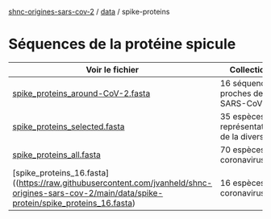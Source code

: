 [shnc-origines-sars-cov-2](../../) / [data](../) / spike-proteins

# Séquences de la protéine spicule


| Voir le fichier  | Collection |
|-------------------|----------------------------|
| [spike_proteins_around-CoV-2.fasta](https://raw.githubusercontent.com/jvanheld/shnc-origines-sars-cov-2/main/data/spike-protein/spike_proteins_around-CoV-2.fasta) | 16 séquences proches de SARS-CoV-2 | 
| [spike_proteins_selected.fasta](https://raw.githubusercontent.com/jvanheld/shnc-origines-sars-cov-2/main/data/spike-protein/spike_proteins_selected.fasta) | 35 espèces représentatives de la diversité | 
| [spike_proteins_all.fasta](https://raw.githubusercontent.com/jvanheld/shnc-origines-sars-cov-2/main/data/spike-protein/spike_proteins_all.fasta) | 70 espèces de coronavirus |
|[spike_proteins_16.fasta]((https://raw.githubusercontent.com/jvanheld/shnc-origines-sars-cov-2/main/data/spike-protein/spike_proteins_16.fasta)|16 espèces de coronavirus|
